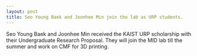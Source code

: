 ```yaml
---
layout: post
title: Seo Young Baek and Joonhee Min join the lab as URP students.
---
```

Seo Young Baek and Joonhee Min received the KAIST URP scholarship with their Undergraduate Research Proposal. They will join the MID lab till the summer and work on CMF for 3D printing.
